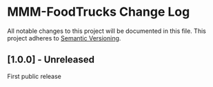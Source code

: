 # MMM-FoodTrucks Change Log

All notable changes to this project will be documented in this file. This project adheres to [Semantic Versioning](http://semver.org/).

## [1.0.0] - Unreleased

First public release

